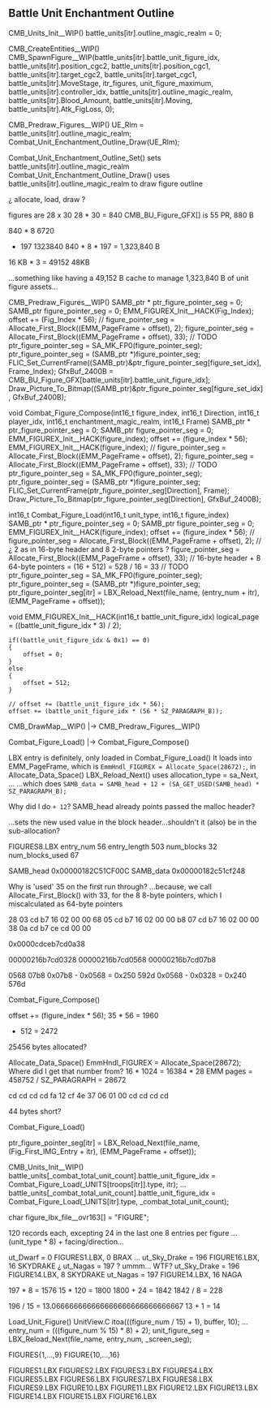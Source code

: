 



















## Battle Unit Enchantment Outline


CMB_Units_Init__WIP()
    battle_units[itr].outline_magic_realm = 0;

CMB_CreateEntities__WIP()
    CMB_SpawnFigure__WIP(battle_units[itr].battle_unit_figure_idx, battle_units[itr].position_cgc2, battle_units[itr].position_cgc1, battle_units[itr].target_cgc2, battle_units[itr].target_cgc1, battle_units[itr].MoveStage, itr_figures, unit_figure_maximum, battle_units[itr].controller_idx, battle_units[itr].outline_magic_realm, battle_units[itr].Blood_Amount, battle_units[itr].Moving, battle_units[itr].Atk_FigLoss, 0);

CMB_Predraw_Figures__WIP()
    UE_Rlm = battle_units[itr].outline_magic_realm;
    Combat_Unit_Enchantment_Outline_Draw(UE_Rlm);

Combat_Unit_Enchantment_Outline_Set()
    sets battle_units[itr].outline_magic_realm
Combat_Unit_Enchantment_Outline_Draw()
    uses battle_units[itr].outline_magic_realm to draw figure outline





¿ allocate, load, draw ?




figures are 28 x 30
28 * 30 = 840
CMB_BU_Figure_GFX[] is 55 PR, 880 B

840 * 8
6720
* 197
1323840
840 * 8 * 197 = 1,323,840 B

16 KB * 3 = 49152 48KB

...something like having a 49,152 B cache to manage 1,323,840 B of unit figure assets...




CMB_Predraw_Figures__WIP()
    SAMB_ptr * ptr_figure_pointer_seg = 0;
    SAMB_ptr figure_pointer_seg = 0;
    EMM_FIGUREX_Init__HACK(Fig_Index);
    offset += (Fig_Index * 56);
    // figure_pointer_seg = Allocate_First_Block((EMM_PageFrame + offset), 2);
    figure_pointer_seg = Allocate_First_Block((EMM_PageFrame + offset), 33);
    // TODO  ptr_figure_pointer_seg = SA_MK_FP0(figure_pointer_seg);
    ptr_figure_pointer_seg = (SAMB_ptr *)figure_pointer_seg;
    FLIC_Set_CurrentFrame((SAMB_ptr)&ptr_figure_pointer_seg[figure_set_idx], Frame_Index);
    GfxBuf_2400B = CMB_BU_Figure_GFX[battle_units[itr].battle_unit_figure_idx];
    Draw_Picture_To_Bitmap((SAMB_ptr)&ptr_figure_pointer_seg[figure_set_idx], GfxBuf_2400B);

void Combat_Figure_Compose(int16_t figure_index, int16_t Direction, int16_t player_idx, int16_t enchantment_magic_realm, int16_t Frame)
    SAMB_ptr * ptr_figure_pointer_seg = 0;
    SAMB_ptr figure_pointer_seg = 0;
    EMM_FIGUREX_Init__HACK(figure_index);
    offset += (figure_index * 56);
    EMM_FIGUREX_Init__HACK(figure_index);
    // figure_pointer_seg = Allocate_First_Block((EMM_PageFrame + offset), 2);
    figure_pointer_seg = Allocate_First_Block((EMM_PageFrame + offset), 33);
    // TODO  ptr_figure_pointer_seg = SA_MK_FP0(figure_pointer_seg);
    ptr_figure_pointer_seg = (SAMB_ptr *)figure_pointer_seg;
    FLIC_Set_CurrentFrame(ptr_figure_pointer_seg[Direction], Frame);
    Draw_Picture_To_Bitmap(ptr_figure_pointer_seg[Direction], GfxBuf_2400B);

int16_t Combat_Figure_Load(int16_t unit_type, int16_t figure_index)
    SAMB_ptr * ptr_figure_pointer_seg = 0;
    SAMB_ptr figure_pointer_seg = 0;
    EMM_FIGUREX_Init__HACK(figure_index);
    offset += (figure_index * 56);
    // figure_pointer_seg = Allocate_First_Block((EMM_PageFrame + offset), 2);  // ¿ 2 as in 16-byte header and 8 2-byte pointers ?
    figure_pointer_seg = Allocate_First_Block((EMM_PageFrame + offset), 33);  // 16-byte header + 8 64-byte pointers = (16 + 512) = 528 / 16 = 33
    // TODO  ptr_figure_pointer_seg = SA_MK_FP0(figure_pointer_seg);
    ptr_figure_pointer_seg = (SAMB_ptr *)figure_pointer_seg;
    ptr_figure_pointer_seg[itr] = LBX_Reload_Next(file_name, (entry_num + itr), (EMM_PageFrame + offset));

void EMM_FIGUREX_Init__HACK(int16_t battle_unit_figure_idx)
    logical_page = ((battle_unit_figure_idx * 3) / 2);
    
    if((battle_unit_figure_idx & 0x1) == 0)
    {
        offset = 0;
    }
    else
    {
        offset = 512;
    }

    // offset += (battle_unit_figure_idx * 56);
    offset += (battle_unit_figure_idx * (56 * SZ_PARAGRAPH_B));




CMB_DrawMap__WIP()
    |-> CMB_Predraw_Figures__WIP()

Combat_Figure_Load()
    |-> Combat_Figure_Compose()


LBX entry is definitely, only loaded in Combat_Figure_Load()
It loads into EMM_PageFrame, which is `EmmHndl_FIGUREX = Allocate_Space(28672);`, in Allocate_Data_Space()
LBX_Reload_Next() uses allocation_type = sa_Next, ...
...which does `SAMB_data = SAMB_head + 12 + (SA_GET_USED(SAMB_head) * SZ_PARAGRAPH_B);`

Why did I do `+ 12`?
SAMB_head already points passed the malloc header?

...sets the new used value in the block header...shouldn't it (also) be in the sub-allocation?


FIGURES8.LBX
entry_num 56
entry_length 503
num_blocks 32
num_blocks_used 67

SAMB_head
0x00000182C51CF00C
SAMB_data
0x00000182c51cf248

Why is 'used' 35 on the first run through?
...because, we call Allocate_First_Block() with 33, for the 8 8-byte pointers, which I miscalculated as 64-byte pointers


28 03 cd b7 16 02 00 00 
68 05 cd b7 16 02 00 00
b8 07 cd b7 16 02 00 00 
38 0a cd b7 ce cd 00 00

0x0000cdceb7cd0a38


00000216b7cd0328
00000216b7cd0568
00000216b7cd07b8

0568
07b8
0x07b8 - 0x0568 = 0x250  592d
0x0568 - 0x0328 = 0x240  576d




Combat_Figure_Compose()

offset += (figure_index * 56);
35 * 56 = 1960
+ 512 = 2472


25456 bytes allocated?

Allocate_Data_Space()
    EmmHndl_FIGUREX = Allocate_Space(28672);
Where did I get that number from?
16 * 1024 = 16384 * 28 EMM pages = 458752 / SZ_PARAGRAPH = 28672



cd cd 
cd cd 
fa 12 
cf 4e 
37 06 
01 00 
cd cd 
cd cd




44 bytes short?



Combat_Figure_Load()

ptr_figure_pointer_seg[itr] = LBX_Reload_Next(file_name, (Fig_First_IMG_Entry + itr), (EMM_PageFrame + offset));



CMB_Units_Init__WIP()
    battle_units[_combat_total_unit_count].battle_unit_figure_idx = Combat_Figure_Load(_UNITS[troops[itr]].type, itr);
    ...
    battle_units[_combat_total_unit_count].battle_unit_figure_idx = Combat_Figure_Load(_UNITS[itr].type, _combat_total_unit_count);



char figure_lbx_file__ovr163[] = "FIGURE";


120 records each, excepting 24 in the last one
8 entries per figure
...(unit_type * 8) + facing/direction...

ut_Dwarf      =   0   FIGURES1.LBX,   0     BRAX
...
ut_Sky_Drake  = 196   FIGURE16.LBX,  16    SKYDRAKE
¿ ut_Nagas  = 197 ?
ummm... WTF?
ut_Sky_Drake  = 196   FIGURE14.LBX,   8    SKYDRAKE
ut_Nagas      = 197   FIGURE14.LBX,  16    NAGA

197 * 8 = 1576
15 * 120 = 1800
1800 + 24 = 1842
1842 / 8 = 228

196 / 15 = 13.066666666666666666666666666667
13 + 1 = 14


Load_Unit_Figure()  UnitView.C
    itoa(((figure_num / 15) + 1), buffer, 10);
    ...
    entry_num = (((figure_num % 15) * 8) + 2);
    unit_figure_seg = LBX_Reload_Next(file_name, entry_num, _screen_seg);





FIGURES{1,...,9}
FIGURE{10,...,16}

FIGURES1.LBX
FIGURES2.LBX
FIGURES3.LBX
FIGURES4.LBX
FIGURES5.LBX
FIGURES6.LBX
FIGURES7.LBX
FIGURES8.LBX
FIGURES9.LBX
FIGURE10.LBX
FIGURE11.LBX
FIGURE12.LBX
FIGURE13.LBX
FIGURE14.LBX
FIGURE15.LBX
FIGURE16.LBX

